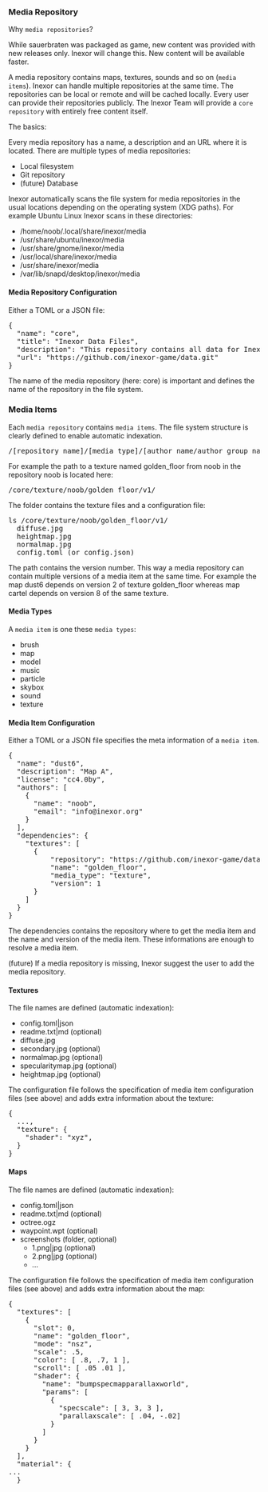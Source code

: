 ### Media Repository

Why `media repositories`?

While sauerbraten was packaged as game, new content was provided with new releases only. Inexor will change this. New content will be available faster.

A media repository contains maps, textures, sounds and so on (`media items`). Inexor can handle multiple repositories at the same time. The repositories can be local or remote and will be cached locally. Every user can provide their repositories publicly. The Inexor Team will provide a `core repository` with entirely free content itself.

The basics:

Every media repository has a name, a description and an URL where it is located. There are multiple types of media repositories:

* Local filesystem
* Git repository
* (future) Database

Inexor automatically scans the file system for media repositories in the usual locations depending on the operating system (XDG paths). For example Ubuntu Linux Inexor scans in these directories:

* /home/noob/.local/share/inexor/media
* /usr/share/ubuntu/inexor/media
* /usr/share/gnome/inexor/media
* /usr/local/share/inexor/media
* /usr/share/inexor/media
* /var/lib/snapd/desktop/inexor/media

#### Media Repository Configuration

Either a TOML or a JSON file:

<pre>
{
  "name": "core",
  "title": "Inexor Data Files",
  "description": "This repository contains all data for Inexor. It is intended as the core package, featuring up our main dependencies plus a few maps in ~300MB. Anything else can get delivered via custom packages ingame.",
  "url": "https://github.com/inexor-game/data.git"
}
</pre>

The name of the media repository (here: core) is important and defines the name of the repository in the file system.

### Media Items

Each `media repository` contains `media items`. The file system structure is clearly defined to enable automatic indexation.

<pre>
/[repository_name]/[media_type]/[author_name/author_group_name]/[media_name]/v[version]/
</pre>

For example the path to a texture named golden_floor from noob in the repository noob is located here:

<pre>
/core/texture/noob/golden_floor/v1/
</pre>

The folder contains the texture files and a configuration file:

<pre>
ls /core/texture/noob/golden_floor/v1/
  diffuse.jpg
  heightmap.jpg
  normalmap.jpg
  config.toml (or config.json)
</pre>

The path contains the version number. This way a media repository can contain multiple versions of a media item at the same time. For example the map dust6 depends on version 2 of texture golden_floor whereas map cartel depends on version 8 of the same texture.

#### Media Types

A `media item` is one these `media types`:

* brush
* map
* model
* music
* particle
* skybox
* sound
* texture

#### Media Item Configuration

Either a TOML or a JSON file specifies the meta information of a `media item`.

<pre>
{
  "name": "dust6",
  "description": "Map A",
  "license": "cc4.0by",
  "authors": [
    {
      "name": "noob",
      "email": "info@inexor.org"
    }
  ],
  "dependencies": {
    "textures": [
      {
          "repository": "https://github.com/inexor-game/data.git",
          "name": "golden_floor",
          "media_type": "texture",
          "version": 1
      }
    ]
  }
}
</pre>

The dependencies contains the repository where to get the media item and the name and version of the media item. These informations are enough to resolve a media item.

(future) If a media repository is missing, Inexor suggest the user to add the media repository.

#### Textures

The file names are defined (automatic indexation):

* config.toml|json
* readme.txt|md (optional)
* diffuse.jpg
* secondary.jpg (optional)
* normalmap.jpg (optional)
* specularitymap.jpg (optional)
* heightmap.jpg (optional)

The configuration file follows the specification of media item configuration files (see above) and adds extra information about the texture:

<pre>
{
  ...,
  "texture": {
    "shader": "xyz",
  }
}
</pre>

#### Maps

The file names are defined (automatic indexation):

* config.toml|json
* readme.txt|md (optional)
* octree.ogz
* waypoint.wpt (optional)
* screenshots (folder, optional)
  * 1.png|jpg (optional)
  * 2.png|jpg (optional)
  * ...

The configuration file follows the specification of media item configuration files (see above) and adds extra information about the map:

<pre>
{
  "textures": [
    {
      "slot": 0,
      "name": "golden_floor",
      "mode": "nsz",
      "scale": .5,
      "color": [ .8, .7, 1 ],
      "scroll": [ .05 .01 ],
      "shader": {
        "name": "bumpspecmapparallaxworld",
        "params": [
          {
            "specscale": [ 3, 3, 3 ],
            "parallaxscale": [ .04, -.02]
          }
        ]
      }
    }
  ],
  "material": {
...
  }
</pre>
